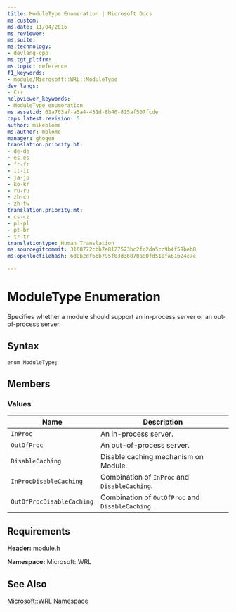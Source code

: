 ```yaml
---
title: ModuleType Enumeration | Microsoft Docs
ms.custom: 
ms.date: 11/04/2016
ms.reviewer: 
ms.suite: 
ms.technology:
- devlang-cpp
ms.tgt_pltfrm: 
ms.topic: reference
f1_keywords:
- module/Microsoft::WRL::ModuleType
dev_langs:
- C++
helpviewer_keywords:
- ModuleType enumeration
ms.assetid: 61a763af-a5a4-451d-8b40-815af507fcde
caps.latest.revision: 5
author: mikeblome
ms.author: mblome
manager: ghogen
translation.priority.ht:
- de-de
- es-es
- fr-fr
- it-it
- ja-jp
- ko-kr
- ru-ru
- zh-cn
- zh-tw
translation.priority.mt:
- cs-cz
- pl-pl
- pt-br
- tr-tr
translationtype: Human Translation
ms.sourcegitcommit: 3168772cbb7e8127523bc2fc2da5cc9b4f59beb8
ms.openlocfilehash: 6d0b2df66b795f03d36070a80fd510fa61b24c7e

---
```

# ModuleType Enumeration
Specifies whether a module should support an in-process server or an out-of-process server.  
  
## Syntax  
  
```  
enum ModuleType;  
```  
  
## Members  
  
### Values  
  
|Name|Description|  
|----------|-----------------|  
|`InProc`|An in-process server.|  
|`OutOfProc`|An out-of-process server.|  
|`DisableCaching`|Disable caching mechanism on Module.|  
|`InProcDisableCaching`|Combination of `InProc` and `DisableCaching`.|  
|`OutOfProcDisableCaching`|Combination of `OutOfProc` and `DisableCaching`.|  
  
## Requirements  
 **Header:** module.h  
  
 **Namespace:** Microsoft::WRL  
  
## See Also  
 [Microsoft::WRL Namespace](../windows/microsoft-wrl-namespace.md)


<!--HONumber=Jan17_HO1-->


